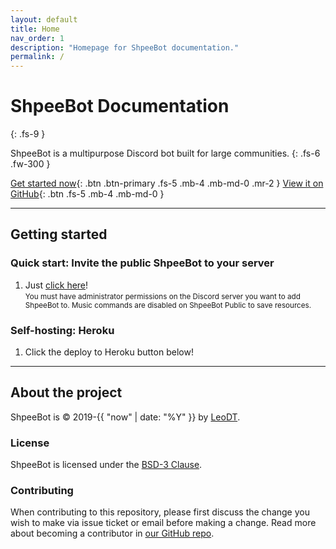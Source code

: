 ```yaml
---
layout: default
title: Home
nav_order: 1
description: "Homepage for ShpeeBot documentation."
permalink: /
---
```


# ShpeeBot Documentation
{: .fs-9 }

ShpeeBot is a multipurpose Discord bot built for large communities.
{: .fs-6 .fw-300 }

[Get started now](#getting-started){: .btn .btn-primary .fs-5 .mb-4 .mb-md-0 .mr-2 } [View it on GitHub](https://github.com/LeoDoesThings/ShpeeBot){: .btn .fs-5 .mb-4 .mb-md-0 }

---

## Getting started

### Quick start: Invite the public ShpeeBot to your server

1. Just [click here](https://link.leodt.xyz/inviteshpee)!  
<small>You must have administrator permissions on the Discord server you want to add ShpeeBot to. Music commands are disabled on ShpeeBot Public to save resources.</small>

### Self-hosting: Heroku

1. Click the deploy to Heroku button below!

---

## About the project

ShpeeBot is &copy; 2019-{{ "now" | date: "%Y" }} by [LeoDT](https://leodt.xyz).

### License

ShpeeBot is licensed under the [BSD-3 Clause](https://github.com/ShpeeBot/docs/tree/master/LICENSE.txt).

### Contributing

When contributing to this repository, please first discuss the change you wish to make via issue ticket
or email before making a change. Read more about becoming a contributor in [our GitHub repo](https://github.com/ShpeeBot/docs/#contributing).
